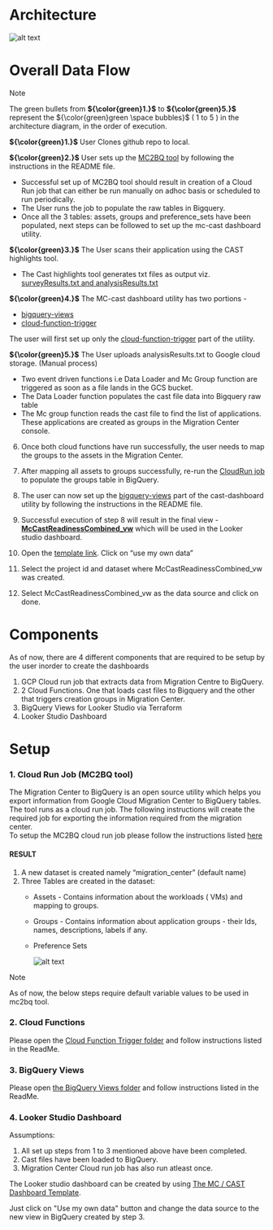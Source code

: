 # Architecture 
![alt text](https://github.com/varunika/migrationcenter-utils/blob/experimental/tools/cast-dashboard/Architecture%20Diagram.png)

# Overall Data Flow

> [!Note]
> The green bullets from **${\color{green}1.}$** to **${\color{green}5.}$** represent the ${\color{green}green \space bubbles}$ ( 1 to 5 ) in the architecture diagram, in the order of execution.

**${\color{green}1.}$** User Clones github repo to local.


**${\color{green}2.}$** User sets up the [MC2BQ tool](https://github.com/varunika/migrationcenter-utils/tree/experimental/tools/mc2bq) by following the instructions in the README file.
   * Successful set up of MC2BQ tool should result in creation of a Cloud Run job that can either be run manually on adhoc basis or scheduled to run periodically.
   * The User runs the job to populate the raw tables in Bigquery.
   * Once all the 3 tables: assets, groups and preference_sets have been populated, next steps can be followed to set up the mc-cast dashboard utility.

**${\color{green}3.}$** The User scans their application using the CAST highlights tool.
   * The Cast highlights tool generates txt files as output viz. [surveyResults.txt and analysisResults.txt](https://github.com/varunika/migrationcenter-utils/tree/experimental/tools/cast-dashboard/Cast%20Files)

**${\color{green}4.}$** The MC-cast dashboard utility has two portions - 
   * [bigquery-views](https://github.com/varunika/migrationcenter-utils/tree/experimental/tools/cast-dashboard/bigquery-views)
   * [cloud-function-trigger](https://github.com/varunika/migrationcenter-utils/tree/experimental/tools/cast-dashboard/cloud-function-trigger)
   
   The user will first set up only the [cloud-function-trigger](https://github.com/varunika/migrationcenter-utils/tree/experimental/tools/cast-dashboard/cloud-function-trigger) part of the utility.
   
**${\color{green}5.}$** The User uploads analysisResults.txt to Google cloud storage. (Manual process)
   * Two event driven functions i.e Data Loader and Mc Group function are triggered as soon as a file lands in the GCS bucket.
   * The Data Loader function populates the cast file data into Bigquery raw table
   * The Mc group function reads the cast file to find the list of applications. These applications are created as groups in the Migration Center console.

6. Once both cloud functions have run successfully, the user needs to map the groups to the assets in the Migration Center.
7. After mapping all assets to groups successfully, re-run the [CloudRun job](https://github.com/varunika/migrationcenter-utils/tree/experimental/tools/mc2bq) to populate the groups table in BigQuery.

8. The user can now set up the [bigquery-views](https://github.com/varunika/migrationcenter-utils/tree/experimental/tools/cast-dashboard/bigquery-views) part of the cast-dashboard utility by following the instructions in the README file.
9. Successful execution of step 8 will result in the final view - **[McCastReadinessCombined_vw](https://github.com/varunika/migrationcenter-utils/tree/experimental/tools/cast-dashboard/bigquery-views#2-views)** which will be used in the Looker studio dashboard.

10. Open the [template link](https://lookerstudio.google.com/c/reporting/f05dec2f-fa92-4b8b-b379-a067bfdd8b09/page/p_hcrd9nhkbd/preview). Click on “use my own data”
11. Select the project id and dataset where McCastReadinessCombined_vw was created.
12. Select McCastReadinessCombined_vw as the data source and click on done.


# Components


As of now, there are 4 different components that are required to be setup by the user inorder to create the dashboards

1) GCP Cloud run job that extracts data from Migration Centre to BigQuery.
2) 2 Cloud Functions. One that loads cast files to Bigquery and the other that triggers creation groups in Migration Center.
3) BigQuery Views for Looker Studio via Terraform
4) Looker Studio Dashboard


# Setup

### 1. Cloud Run Job (MC2BQ tool)
The Migration Center to BigQuery is an open source utility which helps you export information from Google Cloud Migration Center to BigQuery tables. The tool runs as a cloud run job. The following instructions will create the required job for exporting the information required from the migration center.  
To setup the MC2BQ cloud run job please follow the instructions listed [here](https://github.com/GoogleCloudPlatform/migrationcenter-utils/tree/main/tools/mc2bq#readme)

#### RESULT

1. A new dataset is created namely “migration_center” (default name)
2. Three Tables are created in the dataset:
   * Assets - Contains information about the workloads ( VMs) and mapping to groups.
   * Groups - Contains information about application groups - their Ids, names, descriptions, labels if any.
   * Preference Sets
  
     ![alt text](https://github.com/varunika/migrationcenter-utils/blob/experimental/tools/cast-dashboard/MigrationCenterTables.png)

> [!NOTE]
> As of now, the below steps require default variable values to be used in mc2bq tool.

### 2. Cloud Functions
Please open the [Cloud Function Trigger folder](https://github.com/bishtkomal/mc-cast-tf/tree/main/cloud-function-trigger) and follow instructions listed in the ReadMe.

### 3. BigQuery Views
Please open [the BigQuery Views folder](https://github.com/bishtkomal/mc-cast-tf/tree/main/bigquery-views) and follow instructions listed in the ReadMe.

### 4. Looker Studio Dashboard
Assumptions:
1) All set up steps from 1 to 3 mentioned above have been completed.
2) Cast files have been loaded to BigQuery.
3) Migration Center Cloud run job has also run atleast once.

The Looker studio dashboard can be created by using [The MC / CAST Dashboard Template](https://lookerstudio.google.com/c/reporting/f05dec2f-fa92-4b8b-b379-a067bfdd8b09/page/p_hcrd9nhkbd/preview).

Just click on "Use my own data" button and change the data source to the new view in BigQuery created by step 3.
